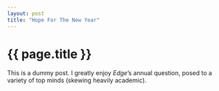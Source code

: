 ```yaml
---
layout: post
title: "Hope For The New Year"
---
```


{{ page.title }}
================

This is a dummy post. I greatly enjoy *Edge*’s annual question, posed to a variety of top minds (skewing heavily academic).
